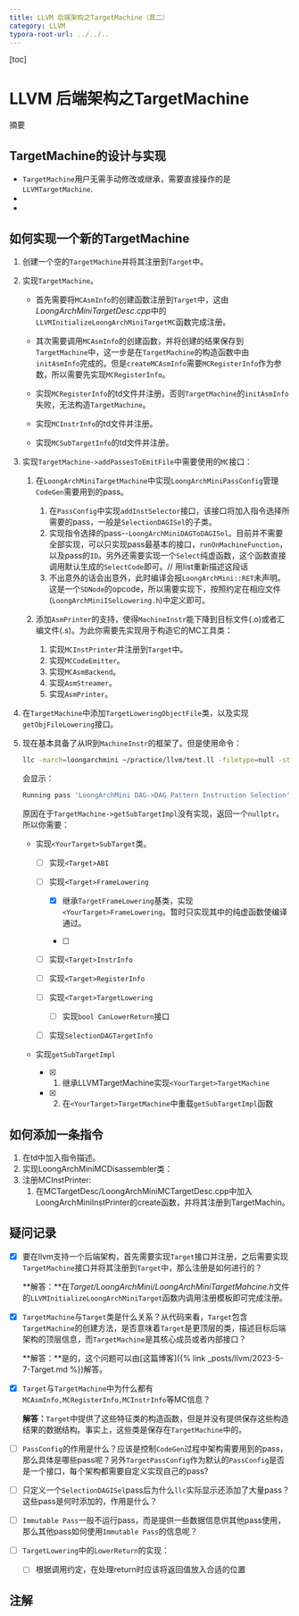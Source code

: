 ```yaml
---
title: LLVM 后端架构之TargetMachine（其二）
category: LLVM
typora-root-url: ../../..
---
```


[toc]

# LLVM 后端架构之TargetMachine

摘要

## TargetMachine的设计与实现

* `TargetMachine`用户无需手动修改或继承，需要直接操作的是`LLVMTargetMachine`.
* 
* 

## 如何实现一个新的TargetMachine

1. 创建一个空的`TargetMachine`并将其注册到`Target`中。

2. 实现`TargetMachine`。

   * 首先需要将`MCAsmInfo`的创建函数注册到`Target`中，这由*LoongArchMiniTargetDesc.cpp*中的`LLVMInitializeLoongArchMiniTargetMC`函数完成注册。

   * 其次需要调用`MCAsmInfo`的创建函数，并将创建的结果保存到`TargetMachine`中，这一步是在`TargetMachine`的构造函数中由`initAsmInfo`完成的。但是`createMCAsmInfo`需要`MCRegisterInfo`作为参数，所以需要先实现`MCRegisterInfo`。

   * 实现`MCRegisterInfo`的td文件并注册。否则`TargetMachine`的`initAsmInfo`失败，无法构造`TargetMachine`。

   * 实现`MCInstrInfo`的td文件并注册。

   * 实现`MCSubTargetInfo`的td文件并注册。

3. 实现`TargetMachine->addPassesToEmitFile`中需要使用的`MC`接口：

   1. 在`LoongArchMiniTargetMachine`中实现`LoongArchMiniPassConfig`管理`CodeGen`需要用到的pass。
      1. 在`PassConfig`中实现`addInstSelector`接口，该接口将加入指令选择所需要的pass，一般是`SelectionDAGISel`的子类。
      2. 实现指令选择的pass--`LoongArchMiniDAGToDAGISel`。目前并不需要全部实现，可以只实现pass最基本的接口，`runOnMachineFunction`，以及pass的`ID`。另外还需要实现一个`Select`纯虚函数，这个函数直接调用默认生成的`SelectCode`即可。// 用list重新描述这段话
      3. 不出意外的话会出意外，此时编译会报`LoongArchMini::RET`未声明。这是一个`SDNode`的opcode，所以需要实现下，按照约定在相应文件(`LoongArchMiniISelLowering.h`)中定义即可。

   2. 添加`AsmPrinter`的支持，使得`MachineInstr`能下降到目标文件(.o)或者汇编文件(.s)。为此你需要先实现用于构造它的MC工具类：
      1. 实现`MCInstPrinter`并注册到`Target`中。
      2. 实现`MCCodeEmitter`。
      3. 实现`MCAsmBackend`。
      4. 实现`AsmStreamer`。
      5. 实现`AsmPrinter`。

4. 在`TargetMachine`中添加`TargetLoweringObjectFile`类，以及实现`getObjFileLowering`接口。

5. 现在基本具备了从IR到`MachineInstr`的框架了。但是使用命令：

   ```bash
   llc -march=loongarchmini ~/practice/llvm/test.ll -filetype=null -stop-after=loongarchmini-isel
   ```

   会显示：

   ```bash
   Running pass 'LoongArchMini DAG->DAG Pattern Instruction Selection' on function '@main' 出错
   ```

   原因在于`TargetMachine->getSubTargetImpl`没有实现，返回一个`nullptr`。所以你需要：

   * 实现`<YourTarget>SubTarget`类。
     - [ ] 实现`<Target>ABI` 
     
     - [ ] 实现`<Target>FrameLowering`
       - [x] 继承`TargetFrameLowering`基类，实现`<YourTarget>FrameLowering`。暂时只实现其中的纯虚函数使编译通过。
     
       - [ ] 
     
     - [ ] 实现`<Target>InstrInfo`
     - [ ] 实现`<Target>RegisterInfo`
     - [ ] 实现`<Target>TargetLowering`
       - [ ] 实现`bool CanLowerReturn`接口
     - [ ] 实现`SelectionDAGTargetInfo`
   * 实现`getSubTargetImpl`
   
     - [x] 1. 继承LLVMTargetMachine实现`<YourTarget>TargetMachine`
     - [x] 2. 在`<YourTarget>TargetMachine`中重载`getSubTargetImpl`函数



## 如何添加一条指令

1. 在td中加入指令描述。
2. 实现LoongArchMiniMCDisassembler类：
3. 注册MCInstPrinter:
   1. 在MCTargetDesc/LoongArchMiniMCTargetDesc.cpp中加入LoongArchMiniInstPrinter的create函数，并将其注册到TargetMachin。

## 疑问记录
- [x] 要在llvm支持一个后端架构，首先需要实现`Target`接口并注册，之后需要实现`TargetMachine`接口并将其注册到`Target`中，那么注册是如何进行的？

  **解答：**在*Target/LoongArchMini/LoongArchMiniTargetMahcine.h*文件的`LLVMInitializeLoongArchMiniTarget`函数内调用注册模板即可完成注册。

- [x] `TargetMachine`与`Target`类是什么关系？从代码来看，`Target`包含`TargetMachine`的创建方法，是否意味着`Target`是更顶层的类，描述目标后端架构的顶层信息，而`TargetMachine`是其核心成员或者内部接口？

  **解答：**是的，这个问题可以由[这篇博客]({% link _posts/llvm/2023-5-7-Target.md %})解答。

- [x] `Target`与`TargetMachine`中为什么都有`MCAsmInfo,MCRegisterInfo,MCInstrInfo`等MC信息？

  **解答：**`Target`中提供了这些特征类的构造函数，但是并没有提供保存这些构造结果的数据结构。事实上，这些类是保存在`TargetMachine`中的。

- [ ] `PassConfig`的作用是什么？应该是控制`CodeGen`过程中架构需要用到的pass，那么具体是哪些pass呢？另外`TargetPassConfig`作为默认的`PassConfig`是否是一个接口，每个架构都需要自定义实现自己的pass?

- [ ] 只定义一个`SelectionDAGISel`pass后为什么`llc`实际显示还添加了大量pass？这些pass是何时添加的，作用是什么？

- [ ] `Immutable Pass`一般不运行pass，而是提供一些数据信息供其他pass使用，那么其他pass如何使用`Immutable Pass`的信息呢？

- [ ] `TargetLowering`中的`LowerReturn`的实现：

  - [ ] 根据调用约定，在处理return时应该将返回值放入合适的位置


## 注解

